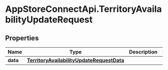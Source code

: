 # AppStoreConnectApi.TerritoryAvailabilityUpdateRequest

## Properties

Name | Type | Description | Notes
------------ | ------------- | ------------- | -------------
**data** | [**TerritoryAvailabilityUpdateRequestData**](TerritoryAvailabilityUpdateRequestData.md) |  | 


